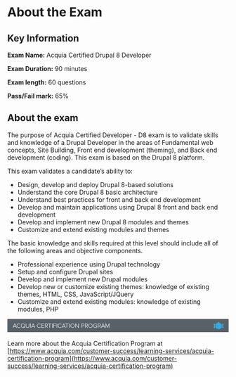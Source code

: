 # About the Exam

## Key Information

**Exam Name:** Acquia Certified Drupal 8 Developer

**Exam Duration:** 90 minutes

**Exam length:** 60 questions

**Pass/Fail mark:** 65%

## About the exam

The purpose of Acquia Certified Developer - D8 exam is to validate skills and knowledge of a Drupal Developer in the areas of Fundamental web concepts, Site Building, Front end development \(theming\), and Back end development \(coding\). This exam is based on the Drupal 8 platform.

This exam validates a candidate’s ability to:

* Design, develop and deploy Drupal 8-based solutions
* Understand the core Drupal 8 basic architecture
* Understand best practices for front and back end development
* Develop and maintain applications using Drupal 8 front and back end development
* Develop and implement new Drupal 8 modules and themes
* Customize and extend existing modules and themes

The basic knowledge and skills required at this level should include all of the following areas and objective components.

* Professional experience using Drupal technology
* Setup and configure Drupal sites
* Develop and implement new Drupal modules
* Develop new or customize existing themes: knowledge of existing themes, HTML, CSS, JavaScript/JQuery
* Customize and extend existing modules: knowledge of existing modules, PHP

![](.gitbook/assets/inner-page-footer.png)

Learn more about the Acquia Certification Program at [https://www.acquia.com/customer-success/learning-services/acquia-certification-program](https://www.acquia.com/customer-success/learning-services/acquia-certification-program)

